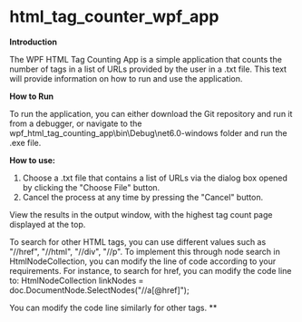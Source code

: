 # html_tag_counter_wpf_app

**Introduction**

The WPF HTML Tag Counting App is a simple application that counts the number of tags in a list of URLs provided by the user in a .txt file. This text will provide information on how to run and use the application.

**How to Run**

To run the application, you can either download the Git repository and run it from a debugger, or navigate to the wpf_html_tag_counting_app\bin\Debug\net6.0-windows folder and run the .exe file.

**How to use:**

1. Choose a .txt file that contains a list of URLs via the dialog box opened by clicking the "Choose File" button.
2. Cancel the process at any time by pressing the "Cancel" button.

View the results in the output window, with the highest tag count page displayed at the top.

To search for other HTML tags, you can use different values such as "//href", "//html", "//div", "//p". 
To implement this through node search in HtmlNodeCollection, you can modify the line of code according to your requirements. 
For instance, to search for href, you can modify the code line to:
HtmlNodeCollection linkNodes = doc.DocumentNode.SelectNodes("//a[@href]");

You can modify the code line similarly for other tags.
**
